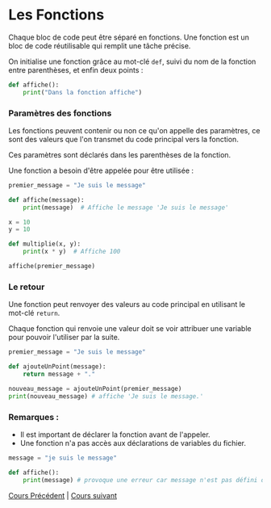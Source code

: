 # Les Fonctions  

Chaque bloc de code peut être séparé en fonctions. Une fonction est un bloc de code réutilisable qui remplit une tâche précise.

On initialise une fonction grâce au mot-clé `def`, suivi du nom de la fonction entre parenthèses, et enfin deux points :

```python
def affiche():
    print("Dans la fonction affiche")
```

### Paramètres des fonctions

Les fonctions peuvent contenir ou non ce qu'on appelle des paramètres, ce sont des valeurs que l'on transmet du code principal vers la fonction.

Ces paramètres sont déclarés dans les parenthèses de la fonction.

Une fonction a besoin d'être appelée pour être utilisée :

```python
premier_message = "Je suis le message"

def affiche(message):
    print(message)  # Affiche le message 'Je suis le message'

x = 10
y = 10

def multiplie(x, y):
    print(x * y)  # Affiche 100

affiche(premier_message)
```

### Le retour

Une fonction peut renvoyer des valeurs au code principal en utilisant le mot-clé ``return``.

Chaque fonction qui renvoie une valeur doit se voir attribuer une variable pour pouvoir l'utiliser par la suite.

```python
premier_message = "Je suis le message"

def ajouteUnPoint(message):
    return message + "."

nouveau_message = ajouteUnPoint(premier_message)
print(nouveau_message) # affiche 'Je suis le message.'
```

### Remarques : 

- Il est important de déclarer la fonction avant de l'appeler.
- Une fonction n'a pas accès aux déclarations de variables du fichier.

```python
message = "je suis le message"

def affiche():
    print(message) # provoque une erreur car message n'est pas défini dans la fonction
```

[Cours Précédent](../Cours/6_Conditions.md) | 
[Cours suivant](../Cours/8_Portes%20logiques.md)